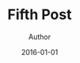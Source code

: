 ---
layout: post
date: 2016-01-01
author: Author
avatar: images/avatar.jpg
title: Fifth Post
tagline: Lorem ipsum dolor amet nullam consequat etiam feugiat
description: Mauris neque quam...
image: images/pic05.jpg
featureAsMinipost: true
---